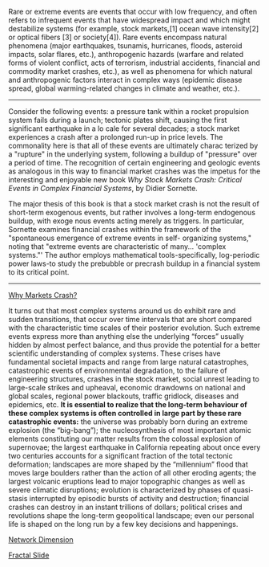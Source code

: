 Rare or extreme events are events that occur with low frequency, and often refers to infrequent events that have widespread impact and which might destabilize systems (for example, stock markets,[1] ocean wave intensity[2] or optical fibers [3] or society[4]). Rare events encompass natural phenomena (major earthquakes, tsunamis, hurricanes, floods, asteroid impacts, solar flares, etc.), anthropogenic hazards (warfare and related forms of violent conflict, acts of terrorism, industrial accidents, financial and commodity market crashes, etc.), as well as phenomena for which natural and anthropogenic factors interact in complex ways (epidemic disease spread, global warming-related changes in climate and weather, etc.).

---

 Consider the following events: a pressure tank within a rocket propulsion system fails  during a launch; tectonic plates shift, causing the first significant earthquake in a lo cale for several decades; a stock market experiences a crash after a prolonged run-up  in price levels. The commonality here is that all of these events are ultimately charac terized by a "rupture" in the underlying system, following a buildup of "pressure"
 over a period of time. The recognition of certain engineering and geologic events as  analogous in this way to financial market crashes was the impetus for the interesting  and enjoyable new book *Why Stock Markets Crash: Critical Events in Complex Financial
 Systems*, by Didier Sornette.
 
  The major thesis of this book is that a stock market crash is not the result of short-term  exogenous events, but rather involves a long-term endogenous buildup, with exoge nous events acting merely as triggers. In particular, Sornette examines financial crashes  within the framework of the "spontaneous emergence of extreme events in self- organizing systems," noting that "extreme events are characteristic of many... 'complex systems."' The author employs mathematical tools-specifically, log-periodic  power laws-to study the prebubble or precrash buildup in a financial system to its  critical point.
 
 ---
 
 [Why Markets Crash?](http://34.66.189.202:4567/uploads/whyMarketsCrash.pdf)
 
 
 It turns out that most complex systems around us do exhibit rare and sudden transitions, that occur over time
intervals that are short compared with the characteristic time scales of their posterior evolution. Such extreme events
express more than anything else the underlying “forces” usually hidden by almost perfect balance, and thus provide
the potential for a better scientific understanding of complex systems. These crises have fundamental societal
impacts and range from large natural catastrophes, catastrophic events of environmental degradation, to the failure
of engineering structures, crashes in the stock market, social unrest leading to large-scale strikes and upheaval,
economic drawdowns on national and global scales, regional power blackouts, traffic gridlock, diseases and epidemics,
etc. **It is essential to realize that the long-term behaviour of these complex systems is often controlled in large part by these rare catastrophic events:** the universe was probably born during an extreme explosion  (the  “big-bang”);  the nucleosynthesis of most important atomic elements constituting our matter results from the colossal explosion of
supernovae; the largest earthquake in California repeating about once every two centuries accounts for a significant
fraction of the total tectonic deformation; landscapes are more shaped by the “millennium” flood that moves large
boulders rather than the action of all other eroding agents; the largest volcanic eruptions lead to major topographic
changes as well as severe climatic disruptions; evolution is characterized by phases of quasi-stasis interrupted by
episodic bursts of activity and destruction;  financial crashes can destroy in an instant trillions of dollars;
political crises and revolutions shape the long-term geopolitical landscape; even our personal life is shaped on the long
run by a few key decisions and happenings.



 [Network Dimension](http://34.66.189.202:4567/uploads/nature03248.pdf)
 
 [Fractal Slide](http://34.66.189.202:4567/uploads/FractalSlides.pdf)




 